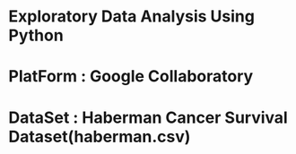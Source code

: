 # Exploratory Data Analysis Using Python
# PlatForm : Google Collaboratory
# DataSet : Haberman Cancer Survival Dataset(haberman.csv)
